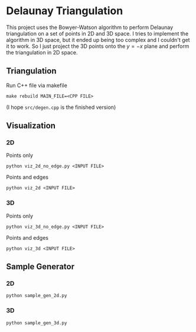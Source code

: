 # Delaunay Triangulation

This project uses the Bowyer-Watson algorithm to perform Delaunay triangulation on a set of points in 2D and 3D space. I tries to implement the algorithm in 3D space, but it ended up being too complex and I couldn't get it to work. So I just project the 3D points onto the $y = -x$ plane and perform the triangulation in 2D space.

## Triangulation

Run C++ file via makefile

```
make rebuild MAIN_FILE=<CPP FILE>
```

(I hope `src/degen.cpp` is the finished version)

## Visualization

### 2D

Points only

```
python viz_2d_no_edge.py <INPUT FILE>
```

Points and edges

```
python viz_2d <INPUT FILE>
```

### 3D

Points only

```
python viz_3d_no_edge.py <INPUT FILE>
```

Points and edges

```
python viz_3d <INPUT FILE>
```

## Sample Generator

### 2D

```
python sample_gen_2d.py
```

### 3D

```
python sample_gen_3d.py
```
